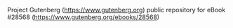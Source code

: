 Project Gutenberg (https://www.gutenberg.org) public repository for eBook #28568 (https://www.gutenberg.org/ebooks/28568)
